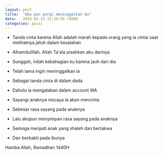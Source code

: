 ```yaml
---
layout: post
title:  "Aku pun pergi meninggalkan mu"
date:   2019-05-15 12:26:56 +0800
categories: puisi
---
```



- Tanda cinta karena Allah adalah marah kepada orang yang ia cintai saat melihatnya jatuh dalam kesalahan

- Alhamdulillah, Allah Ta'ala pisahkan aku darinya
- Sungguh, inilah kebahagian ku karena jauh dari dia
- Telah lama ingin meninggalkan ia
- Sebagai tanda cinta di dalam dada

- Dahulu ia mengatakan dalam account WA
- Sayangi anaknya niscaya ia akan mencinta
- Sebesar rasa sayang pada anaknya
- Lalu akupun menyimpan rasa sayang pada anaknya
- Semoga menjadi anak yang shaleh dan bertakwa
- Dan berbakti pada ibunya




Hamba Allah, Ramadhan 1440H
